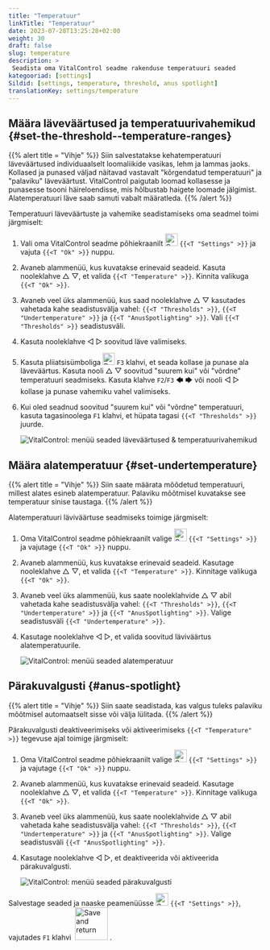 ```yaml
---
title: "Temperatuur"
linkTitle: "Temperatuur"
date: 2023-07-28T13:25:28+02:00
weight: 30
draft: false
slug: temperature
description: >
 Seadista oma VitalControl seadme rakenduse temperatuuri seaded
kategooriad: [settings]
Sildid: [settings, temperature, threshold, anus spotlight]
translationKey: settings/temperature
---
```

## Määra läveväärtused ja temperatuurivahemikud {#set-the-threshold--temperature-ranges}
{{% alert title = "Vihje" %}}
Siin salvestatakse kehatemperatuuri läveväärtused individuaalselt loomaliikide vasikas, lehm ja lammas jaoks. Kollased ja punased väljad näitavad vastavalt "kõrgendatud temperatuuri" ja "palaviku" läveväärtust. VitalControl paigutab loomad kollasesse ja punasesse tsooni häireloendisse, mis hõlbustab haigete loomade jälgimist. Alatemperatuuri läve saab samuti vabalt määratleda.
{{% /alert %}}

Temperatuuri läveväärtuste ja vahemike seadistamiseks oma seadmel toimi järgmiselt:

1. Vali oma VitalControl seadme põhiekraanilt <img src="/icons/gear.svg" width="25" align="bottom" alt="Settings" /> `{{<T "Settings" >}}` ja vajuta `{{<T "Ok" >}}` nuppu.

2. Avaneb alammenüü, kus kuvatakse erinevaid seadeid. Kasuta nooleklahve △ ▽, et valida `{{<T "Temperature" >}}`. Kinnita valikuga `{{<T "Ok" >}}`.

3. Avaneb veel üks alammenüü, kus saad nooleklahve △ ▽ kasutades vahetada kahe seadistusvälja vahel: `{{<T "Thresholds" >}}`, `{{<T "Undertemperature" >}}` ja `{{<T "AnusSpotlighting" >}}`. Vali `{{<T "Thresholds" >}}` seadistusväli.

4. Kasuta nooleklahve ◁ ▷ soovitud läve valimiseks.

5. Kasuta pliiatsisümboliga <img src="/icons/actions/edit.svg" width="24" align="bottom" alt="Bearbeiten" /> `F3` klahvi, et seada kollase ja punase ala läveväärtus. Kasuta nooli △ ▽ soovitud "suurem kui" või "võrdne" temperatuuri seadmiseks. Kasuta klahve `F2`/`F3` 🡄 🡆 või nooli ◁ ▷ kollase ja punase vahemiku vahel valimiseks.

6. Kui oled seadnud soovitud "suurem kui" või "võrdne" temperatuuri, kasuta tagasinoolega `F1` klahvi, et hüpata tagasi `{{<T "Thresholds" >}}` juurde.

    ![VitalControl: menüü seaded läveväärtused & temperatuurivahemikud](../images/threshold.png "Läveväärtused & Temperatuurivahemikud")

## Määra alatemperatuur {#set-undertemperature}
{{% alert title = "Vihje" %}}
Siin saate määrata mõõdetud temperatuuri, millest alates esineb alatemperatuur. Palaviku mõõtmisel kuvatakse see temperatuur sinise taustaga.
{{% /alert %}}

Alatemperatuuri läviväärtuse seadmiseks toimige järgmiselt:

1. Oma VitalControl seadme põhiekraanilt valige <img src="/icons/gear.svg" width="25" align="bottom" alt="Settings" /> `{{<T "Settings" >}}` ja vajutage `{{<T "Ok" >}}` nuppu.

2. Avaneb alammenüü, kus kuvatakse erinevaid seadeid. Kasutage nooleklahve △ ▽, et valida `{{<T "Temperature" >}}`. Kinnitage valikuga `{{<T "Ok" >}}`.

3. Avaneb veel üks alammenüü, kus saate nooleklahvide △ ▽ abil vahetada kahe seadistusvälja vahel: `{{<T "Thresholds" >}}`, `{{<T "Undertemperature" >}}` ja `{{<T "AnusSpotlighting" >}}`. Valige seadistusväli `{{<T "Undertemperature" >}}`.

4. Kasutage nooleklahve ◁ ▷, et valida soovitud läviväärtus alatemperatuurile.

    ![VitalControl: menüü seaded alatemperatuur](../images/undertemperature.png "Alatemperatuur")

## Pärakuvalgusti {#anus-spotlight}
{{% alert title = "Vihje" %}}
Siin saate seadistada, kas valgus tuleks palaviku mõõtmisel automaatselt sisse või välja lülitada.
{{% /alert %}}

Pärakuvalgusti deaktiveerimiseks või aktiveerimiseks `{{<T "Temperature" >}}` tegevuse ajal toimige järgmiselt:

1. Oma VitalControl seadme põhiekraanilt valige <img src="/icons/gear.svg" width="25" align="bottom" alt="Settings" /> `{{<T "Settings" >}}` ja vajutage `{{<T "Ok" >}}` nuppu.

2. Avaneb alammenüü, kus kuvatakse erinevaid seadeid. Kasutage nooleklahve △ ▽, et valida `{{<T "Temperature" >}}`. Kinnitage valikuga `{{<T "Ok" >}}`.

3. Avaneb veel üks alammenüü, kus saate nooleklahvide △ ▽ abil vahetada kahe seadistusvälja vahel: `{{<T "Thresholds" >}}`, `{{<T "Undertemperature" >}}` ja `{{<T "AnusSpotlighting" >}}`. Valige seadistusväli `{{<T "AnusSpotlighting" >}}`.

4. Kasutage nooleklahve ◁ ▷, et deaktiveerida või aktiveerida pärakuvalgusti.

    ![VitalControl: menüü seaded pärakuvalgusti](../images/anusspotlight.png "Pärakuvalgusti")

Salvestage seaded ja naaske peamenüüsse <img src="/icons/gear.svg" width="25" align="bottom" alt="Settings" /> `{{<T "Settings" >}}`, vajutades `F1` klahvi &nbsp;<img src="/icons/footer/save_exit.svg" width="65" align="bottom" alt="Save and return" />&nbsp;.
